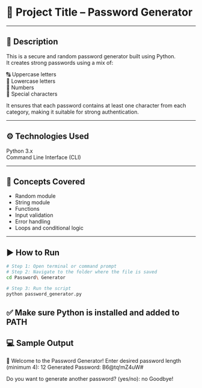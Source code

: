 # 🎯 Project Title – Password Generator
---

## 📌 Description  
This is a secure and random password generator built using Python.  
It creates strong passwords using a mix of:

🔠 Uppercase letters  
🔡 Lowercase letters  
🔢 Numbers  
🔣 Special characters  

It ensures that each password contains at least one character from each category, making it suitable for strong authentication.

---
## ⚙️ Technologies Used  
Python 3.x  
Command Line Interface (CLI)

---
## 🧠 Concepts Covered  
- Random module  
- String module  
- Functions  
- Input validation  
- Error handling  
- Loops and conditional logic

---
## ▶️ How to Run
```bash
# Step 1: Open terminal or command prompt
# Step 2: Navigate to the folder where the file is saved
cd Password\ Generator

# Step 3: Run the script
python password_generator.py
```
✅ Make sure Python is installed and added to PATH
---
## 💻 Sample Output
🔐 Welcome to the Password Generator!
Enter desired password length (minimum 4): 12
Generated Password: B6@tq!mZ4uW#

Do you want to generate another password? (yes/no): no
Goodbye!

